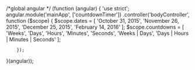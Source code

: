 /*global angular */
(function (angular) {
    'use strict';
    angular.module('mainApp', ['countdownTimer'])
        .controller('bodyController', function ($scope) {
            $scope.dates = [
                'October 31, 2015',
                'November 26, 2015',
                'December 25, 2015',
                'February 14, 2016'
            ];
            $scope.countdowns = [
                'Weeks',
                'Days',
                'Hours',
                'Minutes',
                'Seconds',
                'Weeks | Days',
                'Days | Hours | Minutes | Seconds'
            ];
            
        });
        
}(angular));